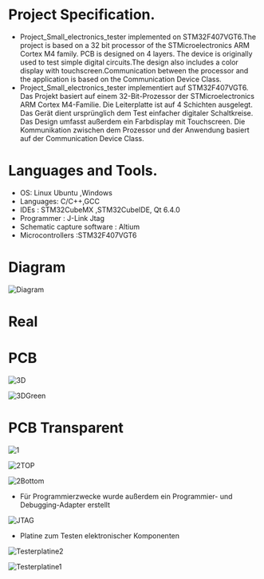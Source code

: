 # Project Specification.

-  Project_Small_electronics_tester implemented on STM32F407VGT6.The project is based on a 32 bit processor of the STMicroelectronics ARM Cortex M4 family. PCB is designed on 4 layers.
The device is originally used to test simple digital circuits.The design also includes a color display with touchscreen.Communication between the processor and the application is based on the Communication Device Class.
-  Project_Small_electronics_tester implementiert auf STM32F407VGT6. Das Projekt basiert auf einem 32-Bit-Prozessor der STMicroelectronics ARM Cortex M4-Familie. Die Leiterplatte ist auf 4 Schichten ausgelegt. Das Gerät dient ursprünglich dem Test einfacher digitaler Schaltkreise. Das Design umfasst außerdem ein Farbdisplay mit Touchscreen. Die Kommunikation zwischen dem Prozessor und der Anwendung basiert auf der Communication Device Class.



# Languages and Tools.
- OS: Linux Ubuntu ,Windows 
- Languages: C/C++,GCC 
- IDEs : STM32CubeMX ,STM32CubeIDE, Qt 6.4.0 
- Programmer : J-Link Jtag 
- Schematic capture software : Altium 
- Microcontrollers :STM32F407VGT6
# Diagram 
![Diagram](https://github.com/MarekKud/Project_tester/assets/92340461/4835aaf9-0fe6-4ffc-ad3a-9558c515e14d)
# Real 





# PCB
![3D](https://github.com/MarekKud/Project_tester/assets/92340461/c6a2c2bb-25de-42be-b342-e3db5b002752)

![3DGreen](https://github.com/MarekKud/Project_tester/assets/92340461/9218b922-9737-415c-bef1-46e145685598)



# PCB Transparent
![1](https://github.com/MarekKud/Project_tester/assets/92340461/442d2757-e8c3-41bb-af05-a5f584cb5ce2)

![2TOP](https://github.com/MarekKud/Project_tester/assets/92340461/a708f4a4-10d0-4dfe-a2b1-f0d0b9e5ea61)

![2Bottom](https://github.com/MarekKud/Project_tester/assets/92340461/3dcbf93e-b743-4137-bbe2-f51673006c08)







- Für Programmierzwecke wurde außerdem ein Programmier- und Debugging-Adapter erstellt
  
![JTAG](https://github.com/MarekKud/Project_tester/assets/92340461/779d0559-7f4a-4d1a-bbf0-428705fc512a)



- Platine zum Testen elektronischer Komponenten

![Testerplatine2](https://github.com/MarekKud/Project_tester/assets/92340461/8be4519c-23ad-4bdb-acb6-dfd0cabe03b6)


![Testerplatine1](https://github.com/MarekKud/Project_tester/assets/92340461/6e8be11a-2083-4ab8-823c-291be3067603)



